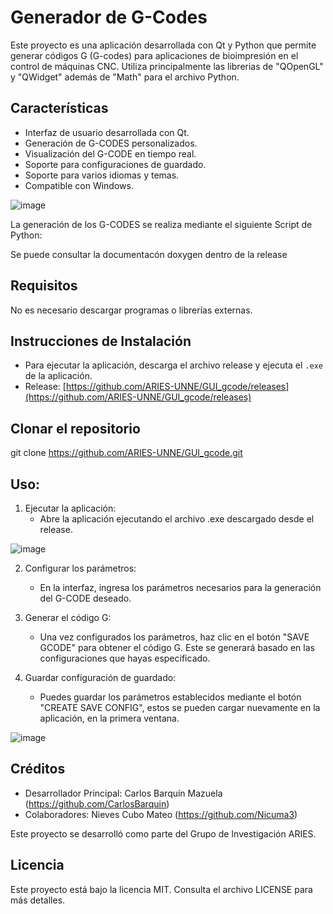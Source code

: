 # Generador de G-Codes

Este proyecto es una aplicación desarrollada con Qt y Python que permite generar códigos G (G-codes) para aplicaciones de bioimpresión en el control de máquinas CNC.
Utiliza principalmente las librerias de "QOpenGL" y "QWidget" además de "Math" para el archivo Python.

## Características

- Interfaz de usuario desarrollada con Qt.
- Generación de G-CODES personalizados.
- Visualización del G-CODE en tiempo real.
- Soporte para configuraciones de guardado.
- Soporte para varios idiomas y temas.
- Compatible con Windows.

![image](https://github.com/user-attachments/assets/661bfd86-a36b-47c9-a3d0-bf20a6b41690)


La generación de los G-CODES se realiza mediante el siguiente Script de Python: 

Se puede consultar la documentacón doxygen dentro de la release


## Requisitos

No es necesario descargar programas o librerías externas.

## Instrucciones de Instalación

- Para ejecutar la aplicación, descarga el archivo release y ejecuta el `.exe` de la aplicación.
- Release: [https://github.com/ARIES-UNNE/GUI_gcode/releases](https://github.com/ARIES-UNNE/GUI_gcode/releases)

## Clonar el repositorio

git clone https://github.com/ARIES-UNNE/GUI_gcode.git


## Uso:

1. Ejecutar la aplicación:
   - Abre la aplicación ejecutando el archivo .exe descargado desde el release.

![image](https://github.com/user-attachments/assets/6bd80083-41db-45e6-ab6e-ea32c1004b21)

   
2. Configurar los parámetros:
   - En la interfaz, ingresa los parámetros necesarios para la generación del G-CODE deseado. 

3. Generar el código G:
   - Una vez configurados los parámetros, haz clic en el botón "SAVE GCODE" para obtener el código G. Este se generará basado en las configuraciones que hayas especificado.

4. Guardar configuración de guardado:
   - Puedes guardar los parámetros establecidos mediante el botón "CREATE SAVE CONFIG", estos se pueden cargar nuevamente en la aplicación, en la primera ventana.
   

![image](https://github.com/user-attachments/assets/f31ce658-f437-4cad-8603-a1000d499172)



## Créditos

- Desarrollador Principal: Carlos Barquín Mazuela (https://github.com/CarlosBarquin)
- Colaboradores: Nieves Cubo Mateo (https://github.com/Nicuma3)
  
Este proyecto se desarrolló como parte del Grupo de Investigación ARIES.


## Licencia

Este proyecto está bajo la licencia MIT. Consulta el archivo LICENSE para más detalles.

